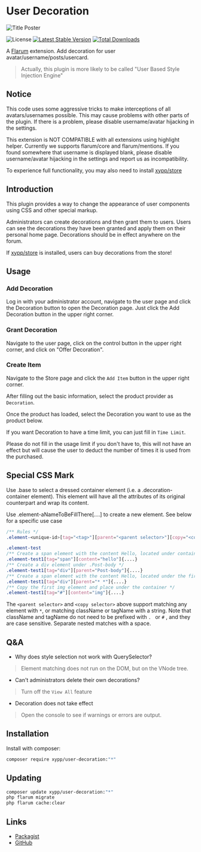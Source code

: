 # User Decoration


![Title Poster](https://ice.frostsky.com/2024/07/11/13334249c820695eb905dcfeecc5a32f.png)

![License](https://img.shields.io/badge/license-MIT-blue.svg)
[![Latest Stable Version](https://img.shields.io/packagist/v/xypp/user-decoration.svg)](https://packagist.org/packages/xypp/user-decoration)
[![Total Downloads](https://img.shields.io/packagist/dt/xypp/user-decoration.svg)](https://packagist.org/packages/xypp/user-decoration)

A [Flarum](http://flarum.org) extension. Add decoration for user avatar/username/posts/usercard.

> Actually, this plugin is more likely to be called "User Based Style Injection Engine"

## Notice

This code uses some aggressive tricks to make interceptions of all avatars/usernames possible. This may cause problems with other parts of the plugin. If there is a problem, please disable username/avatar hijacking in the settings.

This extension is NOT COMPATIBLE with all extensions using highlight helper. Currently we supports flarum/core and flarum/mentions. If you found somewhere that username is displayed blank, please disable username/avatar hijacking in the settings and report us as incompatibility.

To experience full functionality, you may also need to install [xypp/store](https://github.com/zxy19/store)

## Introduction

This plugin provides a way to change the appearance of user components using CSS and other special markup.

Administrators can create decorations and then grant them to users. Users can see the decorations they have been granted and apply them on their personal home page. Decorations should be in effect anywhere on the forum.

If [xypp/store](https://github.com/zxy19/store) is installed, users can buy decorations from the store!

## Usage

### Add Decoration

Log in with your administrator account, navigate to the user page and click the Decoration button to open the Decoration page. Just click the Add Decoration button in the upper right corner.

### Grant Decoration

Navigate to the user page, click on the control button in the upper right corner, and click on "Offer Decoration".

### Create Item

Navigate to the Store page and click the `Add Item` button in the upper right corner.

After filling out the basic information, select the product provider as `Decoration`.

Once the product has loaded, select the Decoration you want to use as the product below.

If you want Decoration to have a time limit, you can just fill in `Time Limit`.

Please do not fill in the usage limit if you don't have to, this will not have an effect but will cause the user to deduct the number of times it is used from the purchased.

## Special CSS Mark

Use .base to select a dressed container element (i.e. a .decoration-container element). This element will have all the attributes of its original counterpart and wrap its content.

Use .element-aNameToBeFillThere[....] to create a new element. See below for a specific use case

```css
/** Rules */
.element-<unique-id>[tag="<tag>"][parent="<parent selector>"][copy="<copy selector>"][after="<after selector>"][content="<content>"][ class="<class>"]

.element-test
/** Create a span element with the content Hello, located under container */
.element-test1[tag="span"][content="hello"]{....}
/** Create a div element under .Post-body */
.element-test1[tag="div"][parent="Post-body"]{....}
/** Create a span element with the content Hello, located under the first child of the first element */
.element-test1[tag="div"][parent="* *"]{....}
/** Copy the first img element and place under the container */
.element-test1[tag="#"][content="img"]{....}
```

The `<parent selector>` and `<copy selector>` above support matching any element with `*`, or matching className or tagName with a string. Note that className and tagName do not need to be prefixed with `. ` or `#` , and they are case sensitive. Separate nested matches with a space.


## Q&A

+ Why does style selection not work with QuerySelector?

> Element matching does not run on the DOM, but on the VNode tree.

+ Can't administrators delete their own decorations?

> Turn off the `View All` feature

+ Decoration does not take effect

> Open the console to see if warnings or errors are output.

## Installation

Install with composer:

```sh
composer require xypp/user-decoration:"*"
```

## Updating

```sh
composer update xypp/user-decoration:"*"
php flarum migrate
php flarum cache:clear
```

## Links

- [Packagist](https://packagist.org/packages/xypp/user-decoration)
- [GitHub](https://github.com/zxy19/user-decoration)

